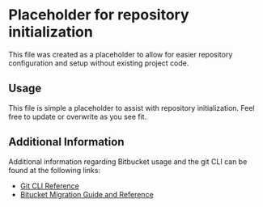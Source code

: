 Placeholder for repository initialization
========

This file was created as a placeholder to allow for easier repository configuration and setup without existing project code.

## Usage

This file is simple a placeholder to assist with repository initialization. Feel free to update or overwrite as you see fit.

## Additional Information

Additional information regarding Bitbucket usage and the git CLI can be found at the following links:

* [Git CLI Reference](https://wiki.lmig.com/x/3QSIKQ)
* [Bitucket Migration Guide and Reference](https://wiki.lmig.com/x/74DdJQ)


